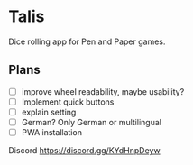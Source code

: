 # Talis

Dice rolling app for Pen and Paper games.

## Plans

- [ ] improve wheel readability, maybe usability?
- [ ] Implement quick buttons
- [ ] explain setting
- [ ] German? Only German or multilingual
- [ ] PWA installation

Discord
https://discord.gg/KYdHnpDeyw